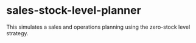 # sales-stock-level-planner
This simulates a sales and operations planning using the zero-stock level strategy.

